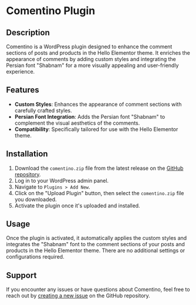 # Comentino Plugin

## Description

Comentino is a WordPress plugin designed to enhance the comment sections of posts and products in the Hello Elementor theme. It enriches the appearance of comments by adding custom styles and integrating the Persian font "Shabnam" for a more visually appealing and user-friendly experience.

## Features

- **Custom Styles**: Enhances the appearance of comment sections with carefully crafted styles.
- **Persian Font Integration**: Adds the Persian font "Shabnam" to complement the visual aesthetics of the comments.
- **Compatibility**: Specifically tailored for use with the Hello Elementor theme.

## Installation

1. Download the `comentino.zip` file from the latest release on the [GitHub repository](https://github.com/shokrino/comentino).
2. Log in to your WordPress admin panel.
3. Navigate to `Plugins > Add New`.
4. Click on the "Upload Plugin" button, then select the `comentino.zip` file you downloaded.
5. Activate the plugin once it's uploaded and installed.

## Usage

Once the plugin is activated, it automatically applies the custom styles and integrates the "Shabnam" font to the comment sections of your posts and products in the Hello Elementor theme. There are no additional settings or configurations required.

## Support

If you encounter any issues or have questions about Comentino, feel free to reach out by [creating a new issue](https://github.com/shokrino/comentino/issues) on the GitHub repository.
